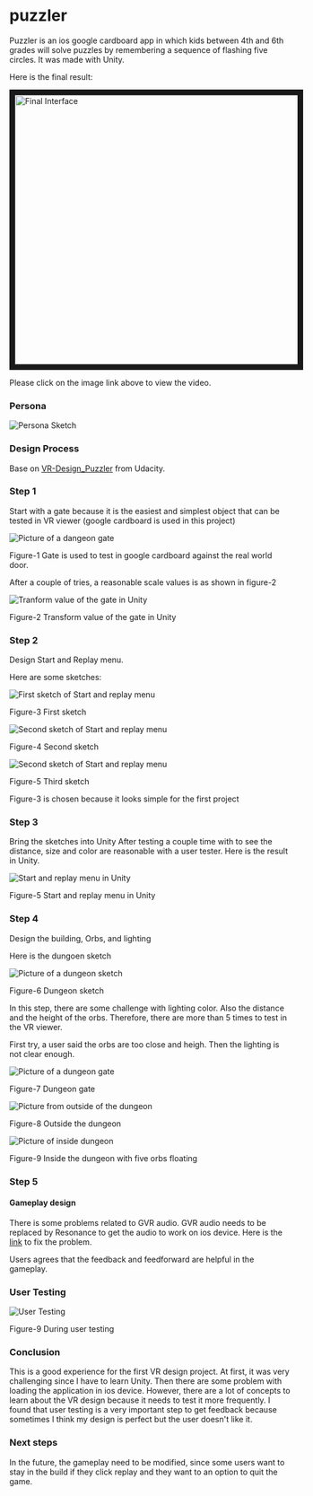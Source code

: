 # puzzler
Puzzler is an ios google cardboard app in which kids between 4th and 6th grades will solve puzzles by remembering a sequence of flashing five circles. It was made with Unity.

Here is the final result:

<a href="http://www.youtube.com/watch?feature=player_embedded&v=0UEYZqCjmxs
" target="_blank"><img src="http://img.youtube.com/vi/0UEYZqCjmxs/0.jpg" 
alt="Final Interface" width="640" height="480" border="10" /></a>

Please click on the image link above to view the video.

### Persona

![Persona Sketch](images/persona.JPG "My persona sketch for Puzzler")

### Design Process
Base on [VR-Design_Puzzler](https://github.com/udacity/VR-Design_Puzzler/releases) from Udacity.

### Step 1 
Start with a gate because it is the easiest and simplest object that can be tested in VR viewer (google cardboard is used in this project)

![Picture of a dangeon gate](images/gate.JPG "Dangeon gate in Unity")

Figure-1 Gate is used to test in google cardboard against the real world door.	

After a couple of tries, a reasonable scale values is as shown in figure-2

![Tranform value of the gate in Unity](images/gate_transform.JPG "Gate transform value in Unity")

Figure-2 Transform value of the gate in Unity

### Step 2 
Design Start and Replay menu. 

Here are some sketches:

![First sketch of Start and replay menu](images/start_replay_menu1.JPG "First sketch of Start and Replay menus")

Figure-3 First sketch

![Second sketch of Start and replay menu](images/start_replay_menu2.JPG "Second sketch of Start and Replay menus")

Figure-4 Second sketch

![Second sketch of Start and replay menu](images/start_replay_menu3.JPG "Second sketch of Start and Replay menus")

Figure-5 Third sketch

Figure-3 is chosen because it looks simple for the first project

### Step 3

Bring the sketches into Unity
After testing a couple time with to see the distance, size and color are reasonable with a user tester. Here is the result in Unity.

![Start and replay menu in Unity](images/start_replay_menu.JPG "Start and replay menu in Unity")

Figure-5 Start and replay menu in Unity

### Step 4

Design the building, Orbs, and lighting

Here is the dungoen sketch

![Picture of a dungeon sketch](images/dungeon_sketch.JPG "Dungeon sketch on a paper")

Figure-6 Dungeon sketch

In this step, there are some challenge with lighting color. Also the distance and the height of the orbs. Therefore, there are more than 5 times to test in the VR viewer.

First try, a user said the orbs are too close and heigh. Then the lighting is not clear enough.

![Picture of a dungeon gate](images/gate.JPG "Dungeon gate in Unity")

Figure-7 Dungeon gate

![Picture from outside of the dungeon](images/outside_dungeon.JPG "Outside of dungeon in Unity")

Figure-8 Outside the dungeon

![Picture of inside dungeon](images/inside_dungeon.JPG "Inside of dungeon in Unity")

Figure-9 Inside the dungeon with five orbs floating

### Step 5

#### Gameplay design
There is some problems related to GVR audio. GVR audio needs to be replaced by Resonance to get the audio to work on ios device.
Here is the [link](https://resonance-audio.github.io/resonance-audio/develop/unity/getting-started) to fix the problem.

Users agrees that the feedback and feedforward are helpful in the gameplay.

### User Testing
![User Testing](images/tester.JPG "User is tesing the game")

Figure-9 During user testing

### Conclusion

This is a good experience for the first VR design project. At first, it was very challenging since I have to learn Unity. Then there are some problem with loading the application in ios device.
However, there are a lot of concepts to learn about the VR design because it needs to test it more frequently. I found that user testing is a very important step to get feedback because sometimes I think my design is perfect but the user doesn't like it.

### Next steps

In the future, the gameplay need to be modified, since some users want to stay in the build if they click replay and they want to an option to quit the game.  